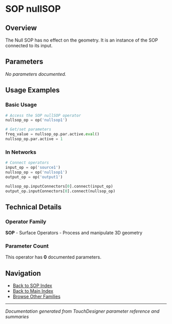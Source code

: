# SOP nullSOP

## Overview

The Null SOP has no effect on the geometry. It is an instance of the SOP connected to its input.

## Parameters

*No parameters documented.*

## Usage Examples

### Basic Usage

```python
# Access the SOP nullSOP operator
nullsop_op = op('nullsop1')

# Get/set parameters
freq_value = nullsop_op.par.active.eval()
nullsop_op.par.active = 1
```

### In Networks

```python
# Connect operators
input_op = op('source1')
nullsop_op = op('nullsop1')
output_op = op('output1')

nullsop_op.inputConnectors[0].connect(input_op)
output_op.inputConnectors[0].connect(nullsop_op)
```

## Technical Details

### Operator Family

**SOP** - Surface Operators - Process and manipulate 3D geometry

### Parameter Count

This operator has **0** documented parameters.

## Navigation

- [Back to SOP Index](../SOP/SOP_INDEX.md)
- [Back to Main Index](../OPERATORS_INDEX.md)
- [Browse Other Families](../OPERATORS_INDEX.md#quick-navigation)

---
*Documentation generated from TouchDesigner parameter reference and summaries*
